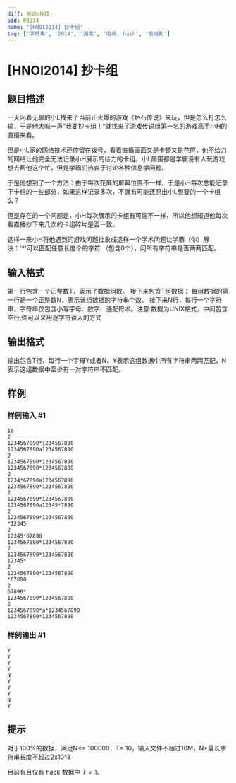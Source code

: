 ```yaml
---
diff: 省选/NOI-
pid: P3234
name: "[HNOI2014] 抄卡组"
tag: ['字符串', '2014', '湖南', '哈希, hash', '前缀和']
---
```

# [HNOI2014] 抄卡组
## 题目描述

一天闲着无聊的小L找来了当前正火爆的游戏《炉石传说》来玩，但是怎么打怎么输，于是他大喊一声”我要抄卡组！“就找来了游戏传说组第一名的游戏高手小H的直播来看。

但是小L家的网络技术还停留在拨号，看着直播画面又是卡顿又是花屏，他不给力的网络让他完全无法记录小H展示的给力的卡组。小L周围都是学霸没有人玩游戏想去帮他这个忙，但是学霸们热衷于讨论各种信息学问题。

于是他想到了一个方法：由于每次花屏的屏幕位置不一样，于是小H每次总能记录下卡组的一些部分，如果这样记录多次，不就有可能还原出小L想要的一个卡组么？

但是存在的一个问题是，小H每次展示的卡组有可能不一样，所以他想知道他每次看直播抄下来几次的卡组碎片是否一致。

这样一来小H将他遇到的游戏问题抽象成这样一个学术问题让学霸（你）解决：'\*'可以匹配任意长度个的字符 （包含0个），问所有字符串是否两两匹配。

## 输入格式

第一行包含一个正整数T，表示了数据组数。    接下来包含T组数据：    每组数据的第一行是一个正整数N，表示该组数据酌字符串个数。    接下来N行，每行一个字符串，字符串仅包含小写字母、数字、通配符术。注意:数据为UNIX格式，中间包含空行,你可以采用逐字符读入的方式

## 输出格式

输出包含T行，每行一个字母Y或者N，Y表示这组数据中所有字符串两两匹配，N表示这组数据中至少有一对字符串不匹配。

## 样例

### 样例输入 #1
```
10
2
1234567890*1234567890
1234567890a1234567890
2
1234567890*1234567890
1234567890*1234567890
2
1234*67890a1234567890
1234567890*1234567890
2
1234567890*1234567890
1234567890a12345*7890
2
1234567890*1234567890
*12345
2
12345*67890
1234567890*1234567890
2
1234567890*1234567890
12345*
2
1234567890*1234567890
*67890
2
67890*
1234567890*1234567890
2
1234567890*a*1234567890
1234567890*1234567890
```
### 样例输出 #1
```
Y
Y
Y
Y
N
Y
Y
Y
N
Y
```
## 提示

对于100%的数据，满足N<= 100000，T= 10，输入文件不超过10M，N\*最长字符串长度不超过2x10^8

目前有且仅有 hack 数据中 $T = 1$。

